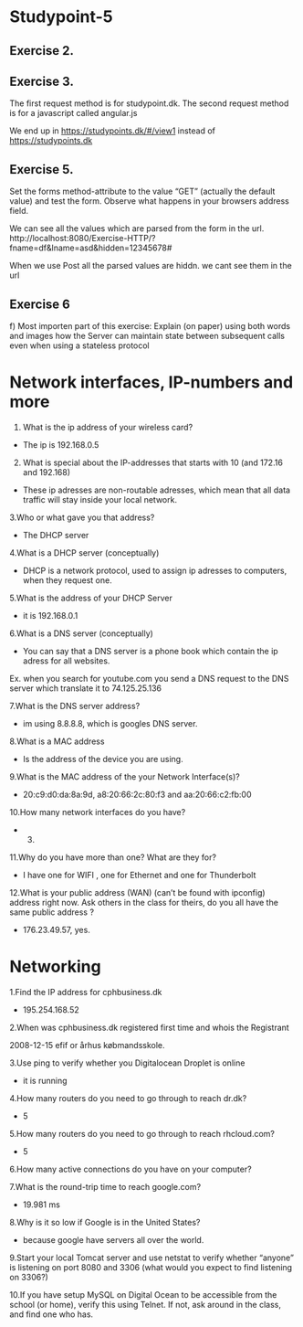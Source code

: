 # Studypoint-5
## Exercise 2.




## Exercise 3.

The first request method is for studypoint.dk.
The second request method is for a javascript called angular.js

We end up in https://studypoints.dk/#/view1 instead of https://studypoints.dk

## Exercise 5.

Set the forms method-attribute to the value “GET” (actually the default value) and test the form. Observe what happens in your browsers address field.

We can see all the values which are parsed from the form in the url.
http://localhost:8080/Exercise-HTTP/?fname=df&lname=asd&hidden=12345678#

When we use Post all the parsed values are hiddn. we cant see them in the url


## Exercise 6

f) Most importen part of this exercise:
Explain (on paper) using both words and images how the Server can maintain state between subsequent calls even when using a stateless protocol



# Network interfaces, IP-numbers and more

1. What is the ip address of your wireless card?

- The ip is 192.168.0.5

2. What is special about the IP-addresses that starts with 10 (and 172.16 and 192.168)

- These ip adresses are non-routable adresses, which mean that all data traffic will stay inside your local network.

3.Who or what gave you that address?

- The DHCP server

4.What is a DHCP server (conceptually)

- DHCP is a network protocol, used to assign ip adresses to computers, when they request one. 

5.What is the address of your DHCP Server

- it is 192.168.0.1

6.What is a DNS server (conceptually)

 - You can say that a DNS server is a phone book which contain the ip adress for all websites.

 Ex. when you search for youtube.com you send a DNS request to the DNS server which translate it to 74.125.25.136


7.What is the DNS server address?

- im using 8.8.8.8, which is googles DNS server.

8.What is a MAC address

- Is the address of the device you are using.

9.What is the MAC address of the your Network Interface(s)?

- 20:c9:d0:da:8a:9d, a8:20:66:2c:80:f3 and aa:20:66:c2:fb:00

10.How many network interfaces do you have?

- 3.

11.Why do you have more than one? What are they for?

- I have one for WIFI , one for Ethernet and one for Thunderbolt

12.What is your public address (WAN) (can’t be found with ipconfig)  address right now. Ask others in the class for theirs, do you all have the same public address ?

- 176.23.49.57, yes.

# Networking

1.Find the IP address for cphbusiness.dk

 - 195.254.168.52

2.When was cphbusiness.dk registered first time and whois the Registrant

2008-12-15 efif or århus købmandsskole.

3.Use ping to verify whether you Digitalocean Droplet is online

-  it is running

4.How many routers do you need to go through to reach dr.dk?

- 5 

5.How many routers do you need to go through to reach rhcloud.com?

- 5

6.How many active connections do you have on your computer?

7.What is the round-trip time to reach google.com?

- 19.981 ms

8.Why is it so low if Google is in the United States?

- because google have servers all over the world.

9.Start your local Tomcat server and use netstat to verify whether “anyone” is listening on port 8080 and 3306 (what would you expect to find listening on 3306?)

10.If you have setup MySQL on Digital Ocean to be accessible from the school (or home), verify this using Telnet. If not, ask around in the class, and find one who has.


